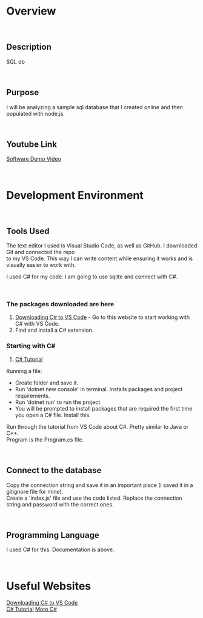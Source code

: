  # Overview 

<p>&nbsp;</p>

## Description
SQL db

<p>&nbsp;</p>

## Purpose 
I will be analyzing a sample sql database that I created online and then populated with node.js.  

<p>&nbsp;</p>

## Youtube Link

[Software Demo Video](https://youtu.be/gvyfMaEIxns)

<p>&nbsp;</p>

# Development Environment

<p>&nbsp;</p>

## Tools Used

The text editor I used is Visual Studio Code, as well as GitHub. I downloaded Git and connected the repo  
to my VS Code. This way I can write content while ensuring it works and is visually easier to work with. 

I used C# for my code. I am going to use sqlite and connect with C#.  

<p>&nbsp;</p>

### The packages downloaded are here
1. [Downloading C# to VS Code](https://code.visualstudio.com/docs/languages/csharp) - Go to this website to start working with C# with VS Code.  
2. Find and install a C# extension.  


### Starting with C#
1. [C# Tutorial](https://docs.microsoft.com/en-us/dotnet/core/tutorials/with-visual-studio-code)  

Running a file:
* Create folder and save it.  
* Run 'dotnet new console' in terminal. Installs packages and project requirements.  
* Run 'dotnet run' to run the project.  
* You will be prompted to install packages that are required the first time you open a C# file. Install this.  

Run through the tutorial from VS Code about C#. Pretty similar to Java or C++.  
Program is the Program.cs file.  

<p>&nbsp;</p>

## Connect to the database
Copy the connection string and save it in an important place (I saved it in a gitignore file for mine).  
Create a 'index.js' file and use the code listed. Replace the connection string and password with the correct ones. 

<p>&nbsp;</p>

## Programming Language
I used C# for this. Documentation is above.   


<p>&nbsp;</p>

# Useful Websites

[Downloading C# to VS Code](https://code.visualstudio.com/docs/languages/csharp)  
[C# Tutorial](https://docs.microsoft.com/en-us/dotnet/core/tutorials/with-visual-studio-code)
[More C#](https://docs.microsoft.com/en-us/dotnet/csharp/tour-of-csharp/)
